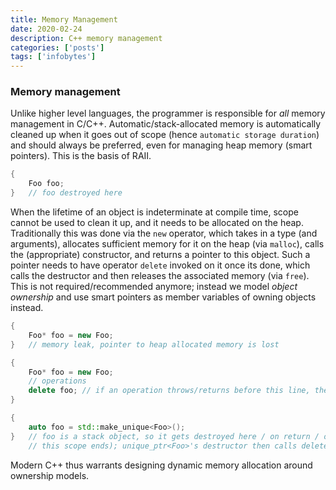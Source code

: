 ```yaml
---
title: Memory Management
date: 2020-02-24
description: C++ memory management
categories: ['posts']
tags: ['infobytes']
---
```


### Memory management

Unlike higher level languages, the programmer is responsible for _all_ memory management in C/C++. Automatic/stack-allocated memory is automatically cleaned up when it goes out of scope (hence `automatic storage duration`) and should always be preferred, even for managing heap memory (smart pointers). This is the basis of RAII.

```cpp
{
    Foo foo;
}   // foo destroyed here
```

When the lifetime of an object is indeterminate at compile time, scope cannot be used to clean it up, and it needs to be allocated on the heap. Traditionally this was done via the `new` operator, which takes in a type (and arguments), allocates sufficient memory for it on the heap (via `malloc`), calls the (appropriate) constructor, and returns a pointer to this object. Such a pointer needs to have operator `delete` invoked on it once its done, which calls the destructor and then releases the associated memory (via `free`). This is not required/recommended anymore; instead we model _object ownership_ and use smart pointers as member variables of owning objects instead.

```cpp
{
    Foo* foo = new Foo;
}   // memory leak, pointer to heap allocated memory is lost

{
    Foo* foo = new Foo;
    // operations
    delete foo; // if an operation throws/returns before this line, there's now a leak
}

{
    auto foo = std::make_unique<Foo>();
}   // foo is a stack object, so it gets destroyed here / on return / on throw / etc (as soon as
    // this scope ends); unique_ptr<Foo>'s destructor then calls delete on the underlying pointer
```

Modern C++ thus warrants designing dynamic memory allocation around ownership models.

